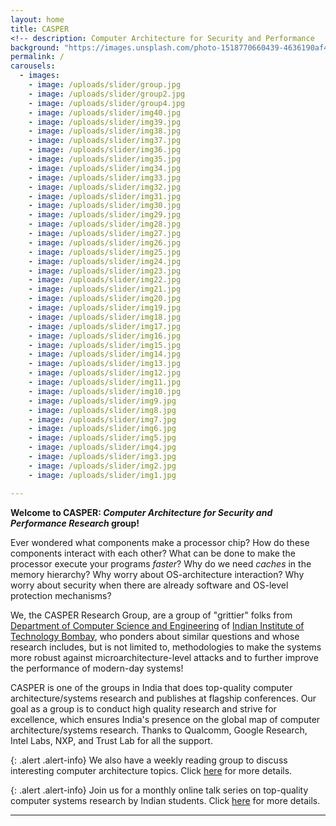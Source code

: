 ```yaml
---
layout: home
title: CASPER 
<!-- description: Computer Architecture for Security and Performance   -->
background: "https://images.unsplash.com/photo-1518770660439-4636190af475?ixlib=rb-4.0.3&ixid=M3wxMjA3fDB8MHxwaG90by1wYWdlfHx8fGVufDB8fHx8fA%3D%3D&auto=format&fit=crop&w=1770&q=80"
permalink: /
carousels:
  - images: 
    - image: /uploads/slider/group.jpg
    - image: /uploads/slider/group2.jpg
    - image: /uploads/slider/group4.jpg
    - image: /uploads/slider/img40.jpg
    - image: /uploads/slider/img39.jpg
    - image: /uploads/slider/img38.jpg
    - image: /uploads/slider/img37.jpg
    - image: /uploads/slider/img36.jpg
    - image: /uploads/slider/img35.jpg
    - image: /uploads/slider/img34.jpg
    - image: /uploads/slider/img33.jpg
    - image: /uploads/slider/img32.jpg
    - image: /uploads/slider/img31.jpg
    - image: /uploads/slider/img30.jpg
    - image: /uploads/slider/img29.jpg
    - image: /uploads/slider/img28.jpg
    - image: /uploads/slider/img27.jpg
    - image: /uploads/slider/img26.jpg
    - image: /uploads/slider/img25.jpg
    - image: /uploads/slider/img24.jpg
    - image: /uploads/slider/img23.jpg
    - image: /uploads/slider/img22.jpg
    - image: /uploads/slider/img21.jpg
    - image: /uploads/slider/img20.jpg
    - image: /uploads/slider/img19.jpg
    - image: /uploads/slider/img18.jpg
    - image: /uploads/slider/img17.jpg
    - image: /uploads/slider/img16.jpg
    - image: /uploads/slider/img15.jpg
    - image: /uploads/slider/img14.jpg
    - image: /uploads/slider/img13.jpg
    - image: /uploads/slider/img12.jpg
    - image: /uploads/slider/img11.jpg
    - image: /uploads/slider/img10.jpg
    - image: /uploads/slider/img9.jpg
    - image: /uploads/slider/img8.jpg
    - image: /uploads/slider/img7.jpg
    - image: /uploads/slider/img6.jpg
    - image: /uploads/slider/img5.jpg
    - image: /uploads/slider/img4.jpg
    - image: /uploads/slider/img3.jpg
    - image: /uploads/slider/img2.jpg
    - image: /uploads/slider/img1.jpg

---
```




<!-- {: .alert .alert-info} -->
**Welcome to CASPER: *Computer Architecture for Security and Performance Research* group!** 

Ever wondered what components make a processor chip? How do these components interact with each other? What can be done to make the processor execute your programs *faster*? Why do we need *caches* in the memory hierarchy? Why worry about OS-architecture interaction? Why worry about security when there are already software and OS-level protection mechanisms? 

We, the CASPER Research Group, are a group of "grittier" folks from [Department of Computer Science and Engineering](https://www.cse.iitb.ac.in) of [Indian Institute of Technology Bombay](https://www.iitb.ac.in), who ponders about similar questions and whose research includes, but is not limited to, methodologies to make the systems more robust against microarchitecture-level attacks and to further improve the performance of modern-day systems! 


<!--We have a [CASPER reading group (CASPERG)](https://docs.google.com/spreadsheets/d/e/2PACX-1vSiRqCAlb2PSE9YKY3j2NWGiQ17ywFUNLiQHvSGqc0Pv6pxA9qQT2wS_VC78OJVzaP0hLuhBPOs36Zd/pubhtml) where we present/debate/brainstorm about recent research papers related computer architecture for security and performance.  -->

CASPER is one of the groups in India that does top-quality computer architecture/systems research and publishes at flagship conferences. Our goal as a group is to conduct high quality research and strive for excellence, which ensures India's presence on the global map of computer architecture/systems research. Thanks to Qualcomm, Google Research, Intel Labs, NXP, and Trust Lab for all the support. 

{: .alert .alert-info}
We also have a weekly reading group to discuss interesting computer architecture topics. Click [here](https://casper-reading-group.carrd.co/#) for more details. 

{: .alert .alert-info}
Join us for a monthly online talk series on top-quality computer systems research by Indian students. Click [here](https://www.cse.iitb.ac.in/~biswa/systalksind.html) for more details. 

---


